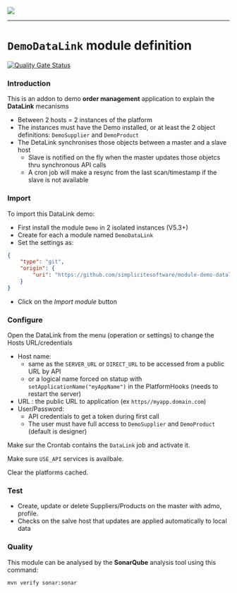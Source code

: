 <!--
 ___ _            _ _    _ _    __
/ __(_)_ __  _ __| (_)__(_) |_ /_/
\__ \ | '  \| '_ \ | / _| |  _/ -_)
|___/_|_|_|_| .__/_|_\__|_|\__\___|
            |_| 
-->
![](https://docs.simplicite.io//logos/logo250.png)
* * *

`DemoDataLink` module definition
================================

[![Quality Gate Status](https://sonarcloud.io/api/project_badges/measure?project=simplicite-modules-DemoProject&metric=alert_status)](https://sonarcloud.io/dashboard?id=simplicite-modules-DemoProject)

### Introduction

This is an addon to demo **order management** application to explain the **DataLink** mecanisms
- Between 2 hosts = 2 instances of the platform
- The instances must have the Demo installed, or at least the 2 object definitions: `DemoSupplier` and `DemoProduct`
- The DetaLink synchronises those objects between a master and a slave host
	- Slave is notified on the fly when the master updates those objetcs thru synchronous API calls
	- A cron job will make a resync from the last scan/timestamp if the slave is not available

### Import

To import this DataLink demo:

- First install the module `Demo` in 2 isolated instances (V5.3+)
- Create for each a module named `DemoDataLink`
- Set the settings as:

```json
{
	"type": "git",
	"origin": {
		"uri": "https://github.com/simplicitesoftware/module-demo-datalink.git"
	}
}
```

- Click on the _Import module_ button

### Configure

Open the DataLink from the menu (operation or settings) to change the Hosts URL/credentials

- Host name:
	- same as the `SERVER_URL` or `DIRECT_URL` to be accessed from a public URL by API
	- or a logical name forced on statup with `setApplicationName("myAppName")` in the PlatformHooks (needs to restart the server)
- URL : the public URL to application (ex `https//myapp.domain.com`)
- User/Password: 
	- API credentials to get a token during first call
	- The user must have full access to `DemoSupplier` and `DemoProduct` (default is designer)

Make sur the Crontab contains the `DataLink` job and activate it.

Make sure `USE_API` services is availbale.

Clear the platforms cached.

### Test

- Create, update or delete Suppliers/Products on the master with admo, profile.
- Checks on the salve host that updates are applied automatically to local data

### Quality

This module can be analysed by the **SonarQube** analysis tool
using this command:

```bash
mvn verify sonar:sonar
```

